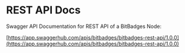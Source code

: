 # REST API Docs

Swagger API Documentation for REST API of a BitBadges Node:&#x20;

[https://app.swaggerhub.com/apis/bitbadges/bitbadges-rest-api/1.0.0](https://app.swaggerhub.com/apis/bitbadges/bitbadges-rest-api/1.0.0)
